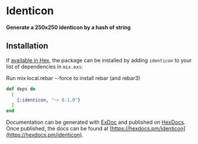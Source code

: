 # Identicon

**Generate a 250x250 identicon by a hash of string**

## Installation

If [available in Hex](https://hex.pm/docs/publish), the package can be installed
by adding `identicon` to your list of dependencies in `mix.exs`:

Run mix local.rebar --force to install rebar (and rebar3)

```elixir
def deps do
  [
    {:identicon, "~> 0.1.0"}
  ]
end
```

Documentation can be generated with [ExDoc](https://github.com/elixir-lang/ex_doc)
and published on [HexDocs](https://hexdocs.pm). Once published, the docs can
be found at [https://hexdocs.pm/identicon](https://hexdocs.pm/identicon).

